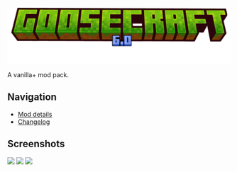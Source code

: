 ![](https://github.com/codegoose/goosecraft/blob/main/instance/.minecraft/resourcepacks/goosecalibur/assets/minecraft/textures/gui/title/minecraft.png?raw=true)

A vanilla+ mod pack.

## Navigation

* [Mod details](/mods.json)
* [Changelog](/md/changelog.md)

## Screenshots

![](/md/2023-11-18_04.57.41.png)
![](/md/2024-06-15_04.32.17.png)
![](/md/2024-06-15_22.05.47.png)
